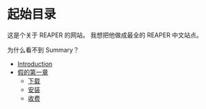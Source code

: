 # 起始目录

这是个关于 REAPER 的网站。 我想把他做成最全的 REAPER 中文站点。

为什么看不到 Summary？

* [Introduction](./)
* [假的第一章](https://github.com/ReaperBook/Reabook/tree/6e243f1de1388ead921c11c347d626fe84f99040/Tutorial/chapter_1/00_第一章%20REAPR%20基础.md)
  * [下载](https://github.com/ReaperBook/Reabook/tree/6e243f1de1388ead921c11c347d626fe84f99040/Tutorial/chapter_1/01_下载%20REAPER.md)
  * [安装](https://github.com/ReaperBook/Reabook/tree/6e243f1de1388ead921c11c347d626fe84f99040/Tutorial/chapter_1/02_安装%20REAPER.md)
  * [收费](https://github.com/ReaperBook/Reabook/tree/6e243f1de1388ead921c11c347d626fe84f99040/Tutorial/chapter_1/03_REAPER%20的收费模式.md)


